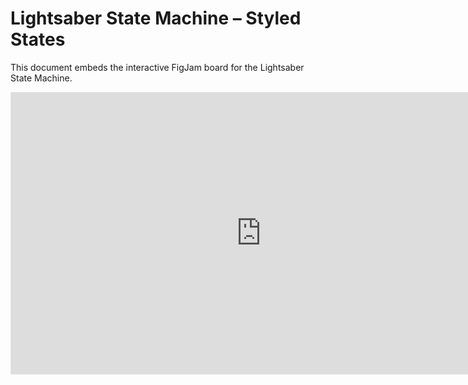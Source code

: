 # Lightsaber State Machine – Styled States

This document embeds the interactive FigJam board for the Lightsaber State Machine.

<iframe style="border: 1px solid rgba(0, 0, 0, 0.1);" width="800" height="450" src="https://embed.figma.com/board/5enRDFjjQfPsD2e3D49wmu/Lightsaber-State-Machine--Styled-States-?node-id=0-1&embed-host=share" allowfullscreen></iframe>
